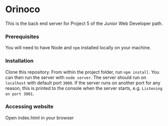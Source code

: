 # Orinoco #

This is the back end server for Project 5 of the Junior Web Developer path.

### Prerequisites ###

You will need to have Node and `npm` installed locally on your machine.

### Installation ###

Clone this repository. 
From within the project folder, run `npm install`. 
You can then run the server with `node server`. 
The server should run on `localhost` with default port `3000`. 
If the server runs on another port for any reason, this is printed to the
console when the server starts, e.g. `Listening on port 3001`.

### Accessing website ###

Open index.html in your browser
